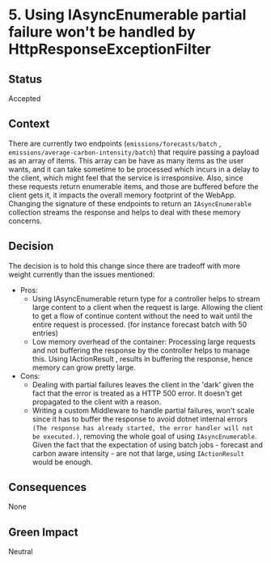 # 5. Using IAsyncEnumerable partial failure won't be handled by HttpResponseExceptionFilter

## Status
Accepted

## Context
There are currently two endpoints (`emissions/forecasts/batch` , `emissions/average-carbon-intensity/batch`) that require passing a payload as an array of items. This array can be have as many items as the user wants, and it can take sometime to be processed which incurs in a delay to the client, which might feel that the service is irresponsive. Also, since these requests return enumerable items, and those are buffered before the client gets it, it impacts the overall memory footprint of the WebApp. Changing the signature of these endpoints to return an `IAsyncEnumerable` collection streams the response and helps to deal with these memory concerns.

## Decision
The decision is to hold this change since there are tradeoff with more weight currently than the issues mentioned:

- Pros:
    - Using IAsyncEnumerable return type for a controller helps to stream large content to a client when the request is large. Allowing the client to get a flow of continue content without the need to wait until the entire request is processed. (for instance forecast batch with 50 entries)
    - Low memory overhead of the container: Processing large requests and not buffering the response by the controller helps to manage this. Using IActionResult , results in buffering the response, hence memory can grow pretty large.
- Cons:
    - Dealing with partial failures leaves the client in the 'dark' given the fact that the error is treated as a HTTP 500 error. It doesn't get propagated to the client with a reason.
    - Writing a custom Middleware to handle partial failures, won't scale since it has to buffer the response to avoid dotnet internal errors `(The response has already started, the error handler will not be executed.)`, removing the whole goal of using `IAsyncEnumerable`.
Given the fact that the expectation of using batch jobs - forecast and carbon aware intensity - are not that large, using `IActionResult` would be enough.

## Consequences
None

## Green Impact
Neutral
